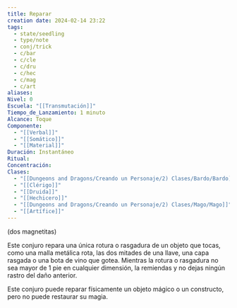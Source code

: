 ```yaml
---
title: Reparar
creation date: 2024-02-14 23:22
tags:
  - state/seedling
  - type/note
  - conj/trick
  - c/bar
  - c/cle
  - c/dru
  - c/hec
  - c/mag
  - c/art
aliases: 
Nivel: 0
Escuela: "[[Transmutación]]"
Tiempo_de_Lanzamiento: 1 minuto
Alcance: Toque
Componente:
  - "[[Verbal]]"
  - "[[Somático]]"
  - "[[Material]]"
Duración: Instantáneo
Ritual: 
Concentración: 
Clases:
  - "[[Dungeons and Dragons/Creando un Personaje/2) Clases/Bardo/Bardo]]"
  - "[[Clérigo]]"
  - "[[Druida]]"
  - "[[Hechicero]]"
  - "[[Dungeons and Dragons/Creando un Personaje/2) Clases/Mago/Mago]]"
  - "[[Artífice]]"
---
```

(dos magnetitas)

Este conjuro repara una única rotura o rasgadura de un objeto que tocas, como una malla metálica rota, las dos mitades de una llave, una capa rasgada o una bota de vino que gotea. Mientras la rotura o rasgadura no sea mayor de 1 pie en cualquier dimensión, la remiendas y no dejas ningún rastro del daño anterior.

Este conjuro puede reparar físicamente un objeto mágico o un constructo, pero no puede restaurar su magia.
